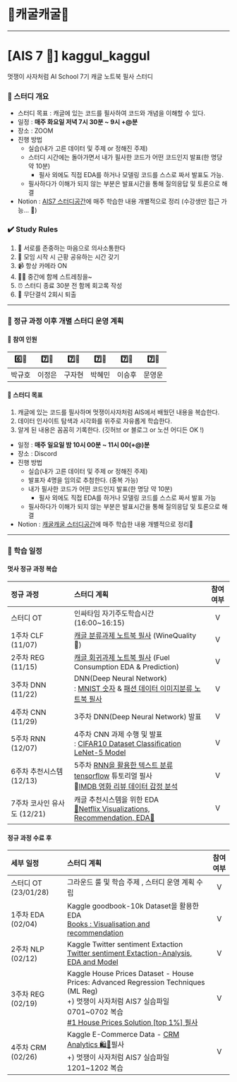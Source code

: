 # 🐸캐굴캐굴🐸
---
# [AIS 7 🦁] kaggul_kaggul 
멋쟁이 사자처럼 AI School 7기
캐글 노트북 필사 스터디 

### 👊 스터디 개요
- 스터디 목표 : 캐글에 있는 코드를 필사하여 코드와 개념을 이해할 수 있다.
- 일정 : **매주 화요일 저녁 7시 30분 ~ 9시 +@분**
- 장소 : ZOOM
- 진행 방법
    - 실습(내가 고른 데이터 및 주제 or 정해진 주제)
    - 스터디 시간에는 돌아가면서 내가 필사한 코드가 어떤 코드인지 발표(한 명당 약 10분)
        - 필사 외에도 직접 EDA를 하거나 모델링 코드를 스스로 짜서 발표도 가능. 
    - 필사하다가 이해가 되지 않는 부분은 발표시간을 통해 질의응답 및 토론으로 해결 
- Notion : [AIS7 스터디공간](https://www.notion.so/likelion-aischool/d791f46146bc48d7bd3bfcd7f890b9e6)에 매주 학습한 내용 개별적으로 정리 (수강생만 접근 가능... 🐸)

### ✔️ Study Rules
1. 💓 서로를 존중하는 마음으로 의사소통한다
2. 💞 모임 시작 시 근황 공유하는 시간 갖기 
3. 📹 항상 카메라 ON
4. 🧘‍♂️ 중간에 함께 스트레칭을~
5. ⏰ 스터디 종료 30분 전 함께 회고록 작성
6. 🚫 무단결석 2회시 퇴출

---
### 👊 정규 과정 이후 개별 스터디 운영 계획 
#### 🦁 참여 인원  
| 6️⃣🦁 | 7️⃣🦁 | 7️⃣🦁 | 7️⃣🦁 | 7️⃣🦁 | 7️⃣🦁 |
| :---: | :---: | :---: | :---: | :---: | :---: |
| 박규호 | 이정은 | 구자현 | 박혜민 | 이승후 | 문영운 |
#### 📌 스터디 목표  
1. 캐글에 있는 코드를 필사하며 멋쟁이사자처럼 AIS에서 배웠던 내용을 복습한다. 
2. 데이터 인사이트 탐색과 시각화를 위주로 자유롭게 학습한다.  
3. 알게 된 내용은 꼼꼼히 기록한다. (깃허브 or 블로그 or 노션 어디든 OK !)
- 일정 : **매주 일요일 밤 10시 00분 ~ 11시 00(+@)분**
- 장소 : Discord
- 진행 방법
    - 실습(내가 고른 데이터 및 주제 or 정해진 주제)
    - 발표자 4명을 임의로 추첨한다. (중복 가능)
    - 내가 필사한 코드가 어떤 코드인지 발표(한 명당 약 10분)
        - 필사 외에도 직접 EDA를 하거나 모델링 코드를 스스로 짜서 발표 가능 
    - 필사하다가 이해가 되지 않는 부분은 발표시간을 통해 질의응답 및 토론으로 해결 
- Notion : [캐굴캐굴 스터디공간](https://www.notion.so/f7113399dbff4ad49e9f31a8d009249b)에 매주 학습한 내용 개별적으로 정리🐸

---
### 📝 학습 일정 
#### 멋사 정규 과정 복습 
| 정규 과정 | 스터디 계획 | 참여 여부 |
| :--- | :--- | :---: |
| 스터디 OT | 인싸타임 자기주도학습시간(16:00~16:15) | V |
| 1주차 CLF (11/07) | [캐글 분류과제 노트북 필사](https://github.com/LJEDD2/kaggul_kaggul_study/blob/main/LikeLion/WineQualityDataset/%5Bkaggul%5D_WineQuality%F0%9F%8D%B7ipynb.ipynb) (WineQuality🍷) | V |
| 2주차 REG (11/15) | [캐글 회귀과제 노트북 필사](https://github.com/LJEDD2/kaggul_kaggul_study/blob/main/LikeLion/Auto-mpg%20dataset/%5BKaggul%5D%20Fuel%20Consumption%20EDA%20%26%20Prediction%20(Pycaret).ipynb) (Fuel Consumption EDA & Prediction)| V |
| 3주차 DNN (11/22) | DNN(Deep Neural Network) <br/>: [MNIST 숫자](https://github.com/LJEDD2/kaggul_kaggul_study/blob/main/LikeLion/Deep%20Learning%20Tutorial/DNN/Tensorflow%20for%20Beginner%20(MNIST%20%EC%86%90%EA%B8%80%EC%94%A8%20%EC%9D%B4%EB%AF%B8%EC%A7%80%EB%B6%84%EB%A5%98).ipynb) & [패션 데이터 이미지분류 노트북 필사](https://github.com/LJEDD2/kaggul_kaggul_study/blob/main/LikeLion/Deep%20Learning%20Tutorial/DNN/Fashion%20MNIST%20%EC%9D%B4%EB%AF%B8%EC%A7%80%20%EB%B6%84%EB%A5%98_DNN.ipynb)  | V |
| 4주차 CNN (11/29) | 3주차 DNN(Deep Neural Network) 발표 | V |
| 5주차 RNN (12/07) | 4주차 CNN 과제 수행 및 발표<br/>: [CIFAR10 Dataset Classification LeNet-5 Model](https://github.com/LJEDD2/kaggul_kaggul_study/blob/main/LikeLion/Deep%20Learning%20Tutorial/CNN/CIFAR-10_clf_LeNet5.ipynb) | V |
| 6주차 추천시스템 (12/13) | 5주차 [RNN을 활용한 텍스트 분류 tensorflow](https://www.tensorflow.org/text/tutorials/text_classification_rnn) 튜토리얼 필사<br/>📝[IMDB 영화 리뷰 데이터 감정 분석](https://github.com/LJEDD2/kaggul_kaggul_study/blob/main/LikeLion/Deep%20Learning%20Tutorial/RNN/Text_classification_RNN_LSTM.ipynb) | V |
| 7주차 코사인 유사도 (12/21) | 캐글 추천시스템을 위한 EDA<br/>[🔴Netflix Visualizations, Recommendation, EDA🍿](https://github.com/LJEDD2/kaggul_kaggul_study/blob/main/LikeLion/Netflix_Recommendation/%F0%9F%94%B4Netflix%20Visualizations%2C%20Recommendation%2C%20EDA%F0%9F%8D%BF.ipynb) | V |

#### 정규 과정 수료 후 

| 세부 일정 | 스터디 계획 | 참여 여부 |
| :--- | :--- | :---: |
| 스터디 OT (23/01/28)| 그라운드 룰 및 학습 주제 , 스터디 운영 계획 수립  | V |
| 1주차 EDA (02/04)| Kaggle goodbook-10k Dataset을 활용한 EDA<br/>[Books : Visualisation and recommendation](https://github.com/LJEDD2/kaggul_kaggul_study/blob/main/Study/goodbooks-10k/Books_Visualisation_and_recommendation.ipynb) | V |
| 2주차 NLP (02/12)| Kaggle Twitter sentiment Extaction <br/>[Twitter sentiment Extaction-Analysis, EDA and Model](https://github.com/LJEDD2/kaggul_kaggul_study/blob/main/Study/Twitter%20sentiment%20Extaction/Twitter_sentiment_Extaction_Analysis%2CEDA_and_Model.ipynb) | V |
| 3주차 REG (02/19)| Kaggle House Prices Dataset - House Prices: Advanced Regression Techniques (ML Reg)<br/>+) 멋쟁이 사자처럼 AIS7 실습파일 0701~0702 복습<br/>[#1 House Prices Solution [top 1%] 필사](https://github.com/LJEDD2/kaggul_kaggul_study/blob/main/Study/House%20Prices%20Advanced%20Regression%20Techniques/%231%20House%20Prices%20Solution%20%5Btop%201%25%5D_%ED%95%99%EC%8A%B5%ED%95%9C_%EB%82%B4%EC%9A%A9.ipynb)| V |
| 4주차 CRM (02/26)| Kaggle E-Commerce Data - [CRM Analytics 🛍️🛒](https://github.com/LJEDD2/kaggul_kaggul_study/blob/main/Study/E-Commerce%20Data/CRM_Analytics_%F0%9F%9B%8D%EF%B8%8F%F0%9F%9B%92.ipynb)필사<br/>+) 멋쟁이 사자처럼 AIS7 실습파일 1201~1202 복습| V |
